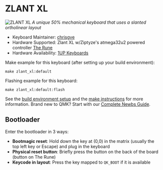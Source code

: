# ZLANT XL

![ZLANT XL](https://imgur.com/a/svezYN9)
_A unique 50% mechanical keyboard that uses a slanted ortholinear layout_

- Keyboard Maintainer: [chrisgve](https://github.com/chrisgve)
- Hardware Supported: Zlant XL w/Ziptyze's atmega32u2 powered controller [The Rune](https://1upkeyboards.com/shop/controllers/the-rune-by-ziptyze/)
- Hardware Availability: [1UP Keyboards](https://1upkeyboards.com/shop/keyboard-kits/diy-40-kits/zlantxl-50-mechanical-keyboard-kit/)

Make example for this keyboard (after setting up your build environment):

    make zlant_xl:default

Flashing example for this keyboard:

    make zlant_xl:default:flash

See the [build environment setup](https://docs.qmk.fm/#/getting_started_build_tools) and the [make instructions](https://docs.qmk.fm/#/getting_started_make_guide) for more information. Brand new to QMK? Start with our [Complete Newbs Guide](https://docs.qmk.fm/#/newbs).

## Bootloader

Enter the bootloader in 3 ways:

- **Bootmagic reset**: Hold down the key at (0,0) in the matrix (usually the top left key or Escape) and plug in the keyboard
- **Physical reset button**: Briefly press the button on the back of the board (button on The Rune)
- **Keycode in layout**: Press the key mapped to `QK_BOOT` if it is available

